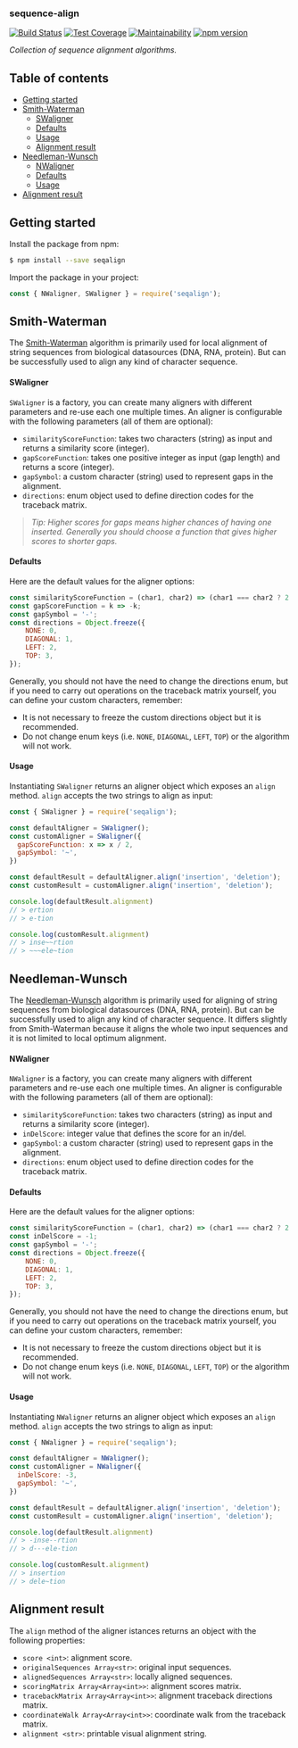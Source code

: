 ### sequence-align

[![Build Status](https://travis-ci.org/lorenzocestaro/seqalign.svg?branch=master)](https://travis-ci.org/lorenzocestaro/seqalign)
[![Test Coverage](https://api.codeclimate.com/v1/badges/1e71505ebaff9557852d/test_coverage)](https://codeclimate.com/github/lorenzocestaro/seqalign/test_coverage)
[![Maintainability](https://api.codeclimate.com/v1/badges/1e71505ebaff9557852d/maintainability)](https://codeclimate.com/github/lorenzocestaro/seqalign/maintainability)
[![npm version](https://badge.fury.io/js/seqalign.svg)](https://badge.fury.io/js/seqalign)

_Collection of sequence alignment algorithms._

## Table of contents
- [Getting started](#getting-started)
- [Smith-Waterman](#smith-waterman)
  - [SWaligner](#swaligner)
  - [Defaults](#defaults)
  - [Usage](#usage)
  - [Alignment result](#alignment-result)
- [Needleman-Wunsch](#needleman-wunsch)
  - [NWaligner](#swaligner)
  - [Defaults](#defaults)
  - [Usage](#usage)
- [Alignment result](#alignment-result)

## Getting started
Install the package from npm:
```bash
$ npm install --save seqalign
```
Import the package in your project:
```javascript
const { NWaligner, SWaligner } = require('seqalign');
```

## Smith-Waterman
The [Smith-Waterman](https://en.wikipedia.org/wiki/Smith%E2%80%93Waterman_algorithm)
algorithm is primarily used for local alignment of string sequences from
biological datasources (DNA, RNA, protein). But can be successfully used to
align any kind of character sequence.

#### SWaligner
`SWaligner` is a factory, you can create many aligners with different
 parameters and re-use each one multiple times. An aligner is configurable
 with the following parameters (all of them are optional):
* `similarityScoreFunction`: takes two characters (string) as input and returns
a similarity score (integer).
* `gapScoreFunction`: takes one positive integer as input (gap length) and
returns a score (integer).
* `gapSymbol`: a custom character (string) used to represent gaps in the
alignment.
* `directions`: enum object used to define direction codes for the traceback
matrix.

> _Tip: Higher scores for gaps means higher chances of having one inserted.
> Generally you should choose a function that gives higher scores to shorter
> gaps._

#### Defaults
Here are the default values for the aligner options:
```javascript
const similarityScoreFunction = (char1, char2) => (char1 === char2 ? 2 : -1);
const gapScoreFunction = k => -k;
const gapSymbol = '-';
const directions = Object.freeze({
    NONE: 0,
    DIAGONAL: 1,
    LEFT: 2,
    TOP: 3,
});
```
Generally, you should not have the need to change the directions enum, but if
you need to carry out operations on the traceback matrix yourself, you can
define your custom characters, remember:
* It is not necessary to freeze the custom directions object but it is
recommended.
* Do not change enum keys (i.e. `NONE`, `DIAGONAL`, `LEFT`, `TOP`) or the
algorithm will not work.

#### Usage
Instantiating `SWaligner` returns an aligner object which exposes an `align`
method. `align` accepts the two strings to align as input:
```javascript
const { SWaligner } = require('seqalign');

const defaultAligner = SWaligner();
const customAligner = SWaligner({
  gapScoreFunction: x => x / 2,
  gapSymbol: '~',
})

const defaultResult = defaultAligner.align('insertion', 'deletion');
const customResult = customAligner.align('insertion', 'deletion');

console.log(defaultResult.alignment)
// > ertion
// > e-tion

console.log(customResult.alignment)
// > inse~~rtion
// > ~~~ele~tion
```

## Needleman-Wunsch
The [Needleman-Wunsch](https://en.wikipedia.org/wiki/Needleman%E2%80%93Wunsch_algorithm#Scoring_systems)
algorithm is primarily used for aligning of string sequences from
biological datasources (DNA, RNA, protein). But can be successfully used to
align any kind of character sequence. It differs slightly from Smith-Waterman
because it aligns the whole two input sequences and it is not limited to local
optimum alignment.

#### NWaligner
`NWaligner` is a factory, you can create many aligners with different
 parameters and re-use each one multiple times. An aligner is configurable
 with the following parameters (all of them are optional):
* `similarityScoreFunction`: takes two characters (string) as input and returns
a similarity score (integer).
* `inDelScore`: integer value that defines the score for an in/del.
* `gapSymbol`: a custom character (string) used to represent gaps in the
alignment.
* `directions`: enum object used to define direction codes for the traceback
matrix.

#### Defaults
Here are the default values for the aligner options:
```javascript
const similarityScoreFunction = (char1, char2) => (char1 === char2 ? 2 : -1);
const inDelScore = -1;
const gapSymbol = '-';
const directions = Object.freeze({
    NONE: 0,
    DIAGONAL: 1,
    LEFT: 2,
    TOP: 3,
});
```
Generally, you should not have the need to change the directions enum, but if
you need to carry out operations on the traceback matrix yourself, you can
define your custom characters, remember:
* It is not necessary to freeze the custom directions object but it is
recommended.
* Do not change enum keys (i.e. `NONE`, `DIAGONAL`, `LEFT`, `TOP`) or the
algorithm will not work.

#### Usage
Instantiating `NWaligner` returns an aligner object which exposes an `align`
method. `align` accepts the two strings to align as input:
```javascript
const { NWaligner } = require('seqalign');

const defaultAligner = NWaligner();
const customAligner = NWaligner({
  inDelScore: -3,
  gapSymbol: '~',
})

const defaultResult = defaultAligner.align('insertion', 'deletion');
const customResult = customAligner.align('insertion', 'deletion');

console.log(defaultResult.alignment)
// > -inse--rtion
// > d---ele-tion

console.log(customResult.alignment)
// > insertion
// > dele~tion
```

## Alignment result
The `align` method of the aligner istances returns an object with the following
properties:
* `score <int>`: alignment score.
* `originalSequences Array<str>`: original input sequences.
* `alignedSequences Array<str>`: locally aligned sequences.
* `scoringMatrix Array<Array<int>>`: alignment scores matrix.
* `tracebackMatrix Array<Array<int>>`: alignment traceback directions matrix.
* `coordinateWalk Array<Array<int>>`: coordinate walk from the traceback matrix.
* `alignment <str>`: printable visual alignment string.

